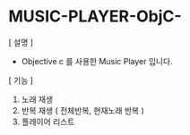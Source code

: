 # MUSIC-PLAYER-ObjC-

[ 설명 ]
- Objective c 를 사용한 Music Player 입니다.

[ 기능 ]
1. 노래 재생
2. 반복 재생 ( 전체반복, 현재노래 반복 )
3. 플레이어 리스트
